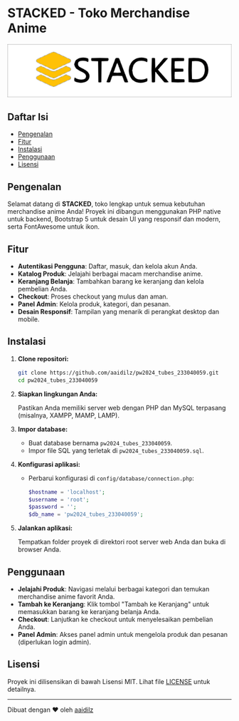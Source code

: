 # STACKED - Toko Merchandise Anime

![Logo STACKED](public/img/logo.png)

## Daftar Isi

- [Pengenalan](#pengenalan)
- [Fitur](#fitur)
- [Instalasi](#instalasi)
- [Penggunaan](#penggunaan)
- [Lisensi](#lisensi)

## Pengenalan

Selamat datang di **STACKED**, toko lengkap untuk semua kebutuhan merchandise anime Anda! Proyek ini dibangun menggunakan PHP native untuk backend, Bootstrap 5 untuk desain UI yang responsif dan modern, serta FontAwesome untuk ikon.

## Fitur

- **Autentikasi Pengguna**: Daftar, masuk, dan kelola akun Anda.
- **Katalog Produk**: Jelajahi berbagai macam merchandise anime.
- **Keranjang Belanja**: Tambahkan barang ke keranjang dan kelola pembelian Anda.
- **Checkout**: Proses checkout yang mulus dan aman.
- **Panel Admin**: Kelola produk, kategori, dan pesanan.
- **Desain Responsif**: Tampilan yang menarik di perangkat desktop dan mobile.

## Instalasi

1. **Clone repositori:**

    ```sh
    git clone https://github.com/aaidilz/pw2024_tubes_233040059.git
    cd pw2024_tubes_233040059
    ```

2. **Siapkan lingkungan Anda:**

    Pastikan Anda memiliki server web dengan PHP dan MySQL terpasang (misalnya, XAMPP, MAMP, LAMP).

3. **Impor database:**

    - Buat database bernama `pw2024_tubes_233040059`.
    - Impor file SQL yang terletak di `pw2024_tubes_233040059.sql`.

4. **Konfigurasi aplikasi:**

    - Perbarui konfigurasi di `config/database/connection.php`:

      ```php
      $hostname = 'localhost';
      $username = 'root';
      $password = '';
      $db_name = 'pw2024_tubes_233040059';
      ```

5. **Jalankan aplikasi:**

    Tempatkan folder proyek di direktori root server web Anda dan buka di browser Anda.

## Penggunaan

- **Jelajahi Produk**: Navigasi melalui berbagai kategori dan temukan merchandise anime favorit Anda.
- **Tambah ke Keranjang**: Klik tombol "Tambah ke Keranjang" untuk memasukkan barang ke keranjang belanja Anda.
- **Checkout**: Lanjutkan ke checkout untuk menyelesaikan pembelian Anda.
- **Panel Admin**: Akses panel admin untuk mengelola produk dan pesanan (diperlukan login admin).

## Lisensi

Proyek ini dilisensikan di bawah Lisensi MIT. Lihat file [LICENSE](LICENSE) untuk detailnya.

---

Dibuat dengan ❤️ oleh [aaidilz](https://github.com/aaidilz)
